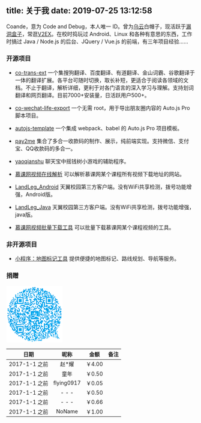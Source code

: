 title: 关于我
date: 2019-07-25 13:12:58
---

Coande，意为 Code and Debug，本人唯一 ID。曾为[乌云](http://www.wooyun.org)白帽子，现活跃于[漏洞盒子](https://www.vulbox.com)，常逛[V2EX](https://v2ex.com)。在校时捣玩过 Android、Linux 和各种有意思的东西，工作时搞过 Java / Node.js 的后台、JQuery / Vue.js 的前端，有三年项目经验……

### 开源项目

- [co-trans-ext](https://github.com/Coande/co-trans-ext)
一个集搜狗翻译、百度翻译、有道翻译、金山词霸、谷歌翻译于一体的翻译扩展。各平台可随时切换，取长补短，更适合于阅读各领域的文档。不止于翻译，解析详细，更利于对各门语言的深入学习与理解。支持划词翻译和网页翻译。目前7000+安装量，日活跃用户500+。

- [co-wechat-life-export](https://github.com/Coande/co-wechat-life-export)
一个无需 root，用于导出朋友圈内容的 Auto.js Pro 脚本项目。

- [autojs-template](https://github.com/Coande/autojs-template)
一个集成 webpack、babel 的 Auto.js Pro 项目模板。

- [pay2me](https://github.com/Coande/pay2me)
集合了多合一收款码的制作、展示，纯前端实现。支持微信、支付宝、QQ收款码的多合一。

- [yaoqianshu](https://github.com/Coande/yaoqianshu)
聊天宝中摇钱树小游戏的辅助程序。

- [慕课网视频在线解析](/2016/05/29/慕课网视频在线解析/)
可以解析慕课网某个课程所有视频下载地址的网站。

- [LandLeg_Android](/2016/05/01/LandLeg-Android/)
天翼校园第三方客户端。没有WiFi共享检测，拨号功能增强，Android版。

- [LandLeg_Java](/2016/04/16/LandLeg-Java/)
天翼校园第三方客户端。没有WiFi共享检测，拨号功能增强，java版。

- [慕课网视频批量下载工具](/2016/02/02/慕课网视频批量下载工具/)
可以批量下载慕课网某个课程视频的工具。


### 非开源项目

- [小程序：地图标记工具](/2019/06/28/小程序：地图标记工具/)
提供便捷的地图标记、路线规划、导航等服务。


### 捐赠

![用支付宝扫我吧←_←](/others/images/814a98bf6e26e932.png)

|     日期      |    昵称    | 金额  | 备注  |
| :-----------: | :--------: | :---: | :---: |
| 2017-1-1 之前 |   赵*耀    | ￥4.00 |       |
| 2017-1-1 之前 |    童年    | ￥0.50 |       |
| 2017-1-1 之前 | flying0917 | ￥0.05 |       |
| 2017-1-1 之前 |   - - -    | ￥0.50 |       |
| 2017-1-1 之前 |   - - -    | ￥0.66 |       |
| 2017-1-1 之前 |   NoName   | ￥1.00 |       |